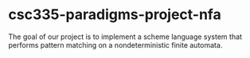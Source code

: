 # csc335-paradigms-project-nfa
The goal of our project is to implement a scheme language system that performs pattern matching on a nondeterministic finite automata.
